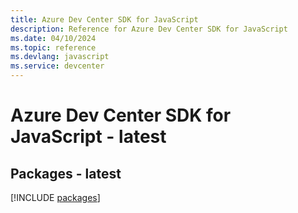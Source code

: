 ```yaml
---
title: Azure Dev Center SDK for JavaScript
description: Reference for Azure Dev Center SDK for JavaScript
ms.date: 04/10/2024
ms.topic: reference
ms.devlang: javascript
ms.service: devcenter
---
```

# Azure Dev Center SDK for JavaScript - latest
## Packages - latest
[!INCLUDE [packages](dev-center-index.md)]